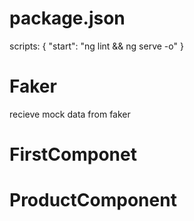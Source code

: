 # package.json
scripts: { "start": "ng lint && ng serve -o" }

# Faker
recieve mock data from faker

# FirstComponet

# ProductComponent
